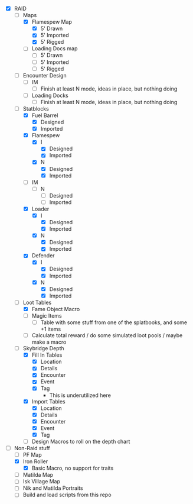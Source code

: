 - [x] RAID
	- [ ] Maps
		- [x] Flamespew Map
			- [x] 5' Drawn
			- [x] 5' Imported
			- [x] 5' Rigged
		- [ ] Loading Docs map
			- [ ] 5' Drawn
			- [ ] 5' Imported
			- [ ] 5' Rigged
	- [ ] Encounter Design
		- [ ] IM
			- [ ] Finish at least N mode, ideas in place, but nothing doing
		- [ ] Loading Docks
			- [ ] Finish at least N mode, ideas in place, but nothing doing
	- [ ] Statblocks
		- [x] Fuel Barrel
			- [x] Designed
			- [x] Imported
		- [x] Flamespew
			- [x] I
				- [x] Designed
				- [x] Imported
			- [x] N
				- [x] Designed
				- [x] Imported
		- [ ] IM
			- [ ] N
				- [ ] Designed
				- [ ] Imported
		- [x] Loader
			- [x] I
				- [x] Designed
				- [x] Imported
			- [x] N
				- [x] Designed
				- [x] Imported
		- [x] Defender
			- [x] I
				- [x] Designed
				- [x] Imported
			- [x] N
				- [x] Designed
				- [x] Imported
	- [ ] Loot Tables
		- [x] Fame Object Macro
		- [ ] Magic Items
			- [ ] Table with some stuff from one of the splatbooks, and some +1 items
		- [ ] Calculate total reward / do some simulated loot pools / maybe make a macro
	- [ ] Skybridge Depth
		- [x] Fill In Tables
			- [x] Location
			- [x] Details
			- [x] Encounter
			- [x] Event
			- [x] Tag
				- This is underutilized here
		- [x] Import Tables
			- [x] Location
			- [x] Details
			- [x] Encounter
			- [x] Event
			- [x] Tag
		- [ ] Design Macros to roll on the depth chart
- [ ] Non-Raid stuff
	- [ ] PF Map
	- [x] Iron Roller
		- [x] Basic Macro, no support for traits
	- [ ] Matilda Map
	- [ ] Isk Village Map
	- [ ] Nik and Matilda Portraits
	- [ ] Build and load scripts from this repo